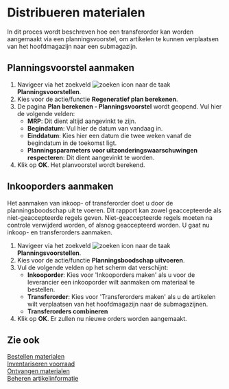 # Distribueren materialen

In dit proces wordt beschreven hoe een transferorder kan worden aangemaakt via een planningsvoorstel, om artikelen te kunnen verplaatsen van het hoofdmagazijn naar een submagazijn.

## Planningsvoorstel aanmaken

1. Navigeer via het zoekveld ![zoeken icon](/assets/images/zoeken.png "zoeken icon") naar de taak **Planningsvoorstellen**.  
2. Kies voor de actie/functie **Regeneratief plan berekenen**.
3. De pagina **Plan berekenen - Planningsvoorstel** wordt geopend. Vul hier de volgende velden:
    - **MRP**: Dit dient altijd aangevinkt te zijn.  
    - **Begindatum**: Vul hier de datum van vandaag in.  
    - **Einddatum**: Kies hier een datum die twee weken vanaf de begindatum in de toekomst ligt.  
    - **Planningsparameters voor uitzonderingswaarschuwingen respecteren**: Dit dient aangevinkt te worden.  
4. Klik op **OK**. Het planvoorstel wordt berekend.
   
## Inkooporders aanmaken

Het aanmaken van inkoop- of transferorder doet u door de planningsboodschap uit te voeren. Dit rapport kan zowel geaccepteerde als niet-geaccepteerde regels geven. Niet-geaccepteerde regels moeten na controle verwijderd worden, of alsnog geaccepteerd worden. U gaat nu inkoop- en transferorders aanmaken.  
1. Navigeer via het zoekveld ![zoeken icon](/assets/images/zoeken.png "zoeken icon") naar de taak **Planningsvoorstellen**.
2. Kies voor de actie/functie **Planningsboodschap uitvoeren**.  
3. Vul de volgende velden op het scherm dat verschijnt:  
    - **Inkooporder**: Kies voor 'Inkooporders maken' als u voor de leverancier een inkooporder wilt aanmaken om materiaal te bestellen.  
    - **Transferorder**: Kies voor 'Transferorders maken' als u de artikelen wilt verplaatsen van het hoofdmagazijn naar de submagazijnen.  
    - **Transferorders combineren** 
4. Klik op **OK**. Er zullen nu nieuwe orders worden aangemaakt.   

## Zie ook

[Bestellen materialen](../bestellen-materialen/)  
[Inventariseren voorraad](../inventariseren-voorraad/)  
[Ontvangen materialen](../ontvangen-materialen/)  
[Beheren artikelinformatie](../beheren-artikelinformatie/)  
